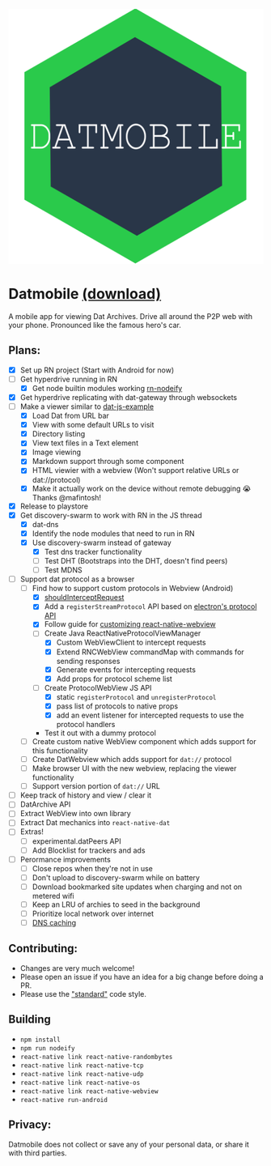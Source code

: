 ![Datmobile logo](assets/logo.png)

# Datmobile [(download)](https://play.google.com/store/apps/details?id=com.datmobile)

A mobile app for viewing Dat Archives. Drive all around the P2P web with your phone. Pronounced like the famous hero's car.

## Plans:

- [x] Set up RN project (Start with Android for now)
- [ ] Get hyperdrive running in RN
	- [x] Get node builtin modules working [rn-nodeify](https://github.com/tradle/rn-nodeify)
- [x] Get hyperdrive replicating with dat-gateway through websockets
- [ ] Make a viewer similar to [dat-js-example](https://github.com/RangerMauve/dat-js-example)
	- [x] Load Dat from URL bar
	- [x] View with some default URLs to visit
	- [x] Directory listing
	- [x] View text files in a Text element
	- [x] Image viewing
	- [x] Markdown support through some component
	- [x] HTML viewier with a webview (Won't support relative URLs or dat://protocol)
	- [x] Make it actually work on the device without remote debugging 😭 Thanks @mafintosh!
- [x] Release to playstore
- [x] Get discovery-swarm to work with RN in the JS thread
	- [x] dat-dns
	- [x] Identify the node modules that need to run in RN
	- [x] Use discovery-swarm instead of gateway
		- [x] Test dns tracker functionality
		- [ ] Test DHT (Bootstraps into the DHT, doesn't find peers)
		- [ ] Test MDNS
- [ ] Support dat protocol as a browser
	- [ ] Find how to support custom protocols in Webview (Android)
		- [x] [shouldInterceptRequest](https://developer.android.com/reference/android/webkit/WebViewClient.html#shouldInterceptRequest(android.webkit.WebView,%20android.webkit.WebResourceRequest))
		- [x] Add a `registerStreamProtocol` API based on [electron's protocol API](https://electronjs.org/docs/api/protocol#protocolregisterstreamprotocolscheme-handler-completion)
		- [x] Follow guide for [customizing react-native-webview](https://github.com/react-native-community/react-native-webview/blob/master/docs/Custom-Android.md)
		- [ ] Create Java ReactNativeProtocolViewManager
			- [x] Custom WebViewClient to intercept requests
			- [x] Extend RNCWebView commandMap with commands for sending responses
			- [x] Generate events for intercepting requests
			- [x] Add props for protocol scheme list
		- [ ] Create ProtocolWebView JS API
			- [x] static `registerProtocol` and `unregisterProtocol`
			- [x] pass list of protocols to native props
			- [x] add an event listener for intercepted requests to use the protocol handlers
		- Test it out with a dummy protocol
	- [ ] Create custom native WebView component which adds support for this functionality
	- [ ] Create DatWebview which adds support for `dat://` protocol
	- [ ] Make browser UI with the new webview, replacing the viewer functionality
	- [ ] Support version portion of `dat://` URL
- [ ] Keep track of history and view / clear it
- [ ] DatArchive API
- [ ] Extract WebView into own library
- [ ] Extract Dat mechanics into `react-native-dat`
- [ ] Extras!
	- [ ] experimental.datPeers API
	- [ ] Add Blocklist for trackers and ads
- [ ] Perormance improvements
	- [ ] Close repos when they're not in use
	- [ ] Don't upload to discovery-swarm while on battery
	- [ ] Download bookmarked site updates when charging and not on metered wifi
	- [ ] Keep an LRU of archies to seed in the background
	- [ ] Prioritize local network over internet
	- [ ] [DNS caching](https://github.com/datprotocol/DEPs/pull/59)

## Contributing:

- Changes are very much welcome!
- Please open an issue if you have an idea for a big change before doing a PR.
- Please use the ["standard"](https://standardjs.com/) code style.

## Building

- `npm install`
- `npm run nodeify`
- `react-native link react-native-randombytes`
- `react-native link react-native-tcp`
- `react-native link react-native-udp`
- `react-native link react-native-os`
- `react-native link react-native-webview`
- `react-native run-android`

## Privacy:

Datmobile does not collect or save any of your personal data, or share it with third parties.
